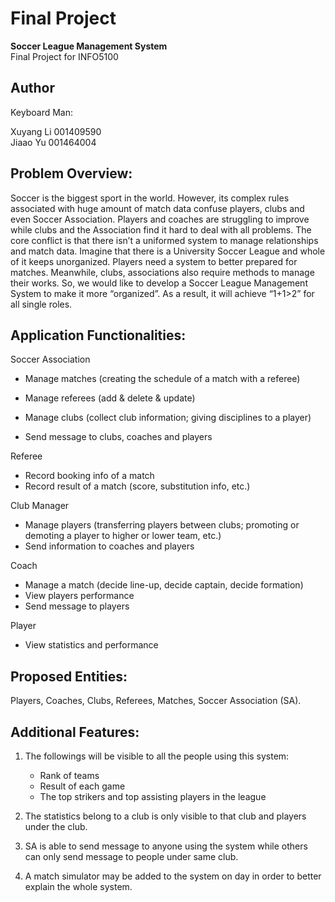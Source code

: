# Final Project

**Soccer League Management System**    
Final Project for INFO5100 

## Author

Keyboard Man:

Xuyang Li 001409590	 
Jiaao Yu 001464004  

## Problem Overview:
Soccer is the biggest sport in the world. However, its complex rules associated with huge amount of match data confuse players, clubs and even Soccer Association. Players and coaches are struggling to improve while clubs and the Association find it hard to deal with all problems. The core conflict is that there isn’t a uniformed system to manage relationships and match data.
Imagine that there is a University Soccer League and whole of it keeps unorganized. Players need a system to better prepared for matches. Meanwhile, clubs, associations also require methods to manage their works. So, we would like to develop a Soccer League Management System to make it more “organized”. As a result, it will achieve “1+1>2” for all single roles.

## Application Functionalities:

Soccer Association	

* Manage matches (creating the schedule of a match with a referee)

* Manage referees (add & delete & update)
* Manage clubs (collect club information; giving disciplines to a player) 
* Send message to clubs, coaches and players

Referee

* Record booking info of a match 
* Record result of a match (score, substitution info, etc.)

Club Manager

* Manage players (transferring players between clubs; promoting or demoting a player to higher or lower team, etc.)
* Send information to coaches and players

Coach

* Manage a match (decide line-up, decide captain, decide formation)
* View players performance
* Send message to players

Player

* View statistics and performance

## Proposed Entities:
Players, Coaches, Clubs, Referees, Matches, Soccer Association (SA).

## Additional Features:
1.	The followings will be visible to all the people using this system:

	* Rank of teams
	* Result of each game 
	* The top strikers and top assisting players in the league
 
2.	The statistics belong to a club is only visible to that club and players under the club.
3.	SA is able to send message to anyone using the system while others can only send message to people under same club.
4.	A match simulator may be added to the system on day in order to better explain the whole system.